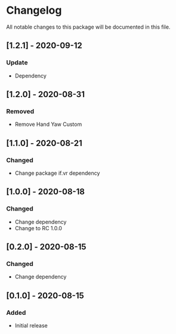 # Changelog
All notable changes to this package will be documented in this file.

## [1.2.1] - 2020-09-12

### Update

- Dependency

## [1.2.0] - 2020-08-31

### Removed

- Remove Hand Yaw Custom

## [1.1.0] - 2020-08-21

### Changed

- Change package if.vr dependency

## [1.0.0] - 2020-08-18

### Changed

- Change dependency
- Change to RC 1.0.0


## [0.2.0] - 2020-08-15

### Changed

- Change dependency

## [0.1.0] - 2020-08-15

### Added

- Initial release
